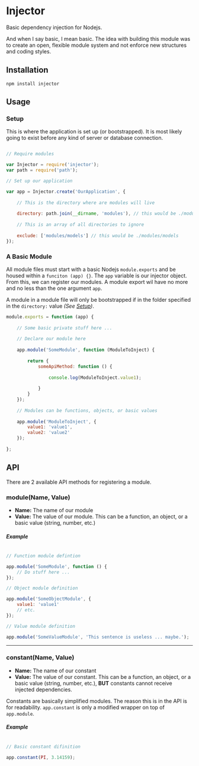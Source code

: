 # Injector

Basic dependency injection for Nodejs.

And when I say basic, I mean basic. The idea with building this module was to create an open, flexible module system and not enforce new structures and coding styles.

## Installation

```
npm install injector
```

## Usage

### Setup

This is where the application is set up (or bootstrapped). It is most likely going to exist before any kind of server or database connection.

```javascript

// Require modules

var Injector = require('injector');
var path = require('path');

// Set up our application

var app = Injector.create('OurApplication', {
    
    // This is the directory where are modules will live
  
    directory: path.join(__dirname, 'modules'), // this would be ./modules
    
    // This is an array of all directories to ignore
    
    exclude: ['modules/models'] // this would be ./modules/models
});
```


### A Basic Module

All module files must start with a basic Nodejs ` module.exports ` and be housed within a ` funciton (app) {} `. The ` app ` variable is our injector object. From this, we can register our modules. A module export wil have no more and no less than the one argument ` app `.

A module in a module file will only be bootstrapped if in the folder specified in the ` directory: ` value *(See [Setup](https://github.com/scottcorgan/Injector/blob/master/README.md#setup))*.

```javascript
module.exports = function (app) {
    
    // Some basic private stuff here ...
    
    // Declare our module here
    
    app.module('SomeModule', function (ModuleToInject) {
        
        return {
            someApiMethod: function () {
                
                console.log(ModuleToInject.value1);
                
            }
        }
    });
    
    // Modules can be functions, objects, or basic values
    
    app.module('ModuleToInject', {
        value1: 'value1',
        value2: 'value2'
    });
    
};
```

## API

There are 2 available API methods for registering a module.

### module(Name, Value)
* **Name:** The name of our module
* **Value:** The value of our module. This can be a function, an object, or a basic value (string, number, etc.)

##### Example
```javascript

// Function module defintion

app.module('SomeModule', function () {
    // Do stuff here ...
});

// Object module definition

app.module('SomeObjectModule', {
    value1: 'value1'
    // etc.
});

// Value module definition

app.module('SomeValueModule', 'This sentence is useless ... maybe.');

```

* * *

### constant(Name, Value)
* **Name:** The name of our constant
* **Value:** The value of our constant. This can be a function, an object, or a basic value (string, number, etc.), **BUT** constants cannot receive injected dependencies.

Constants are basically simplified modules. The reason this is in the API is for readability. ` app.constant ` is only a modified wrapper on top of ` app.module `.

##### Example
```javascript

// Basic constant difinition

app.constant(PI, 3.14159);

```
